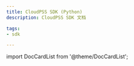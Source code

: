 ```yaml
---
title: CloudPSS SDK (Python)
description: CloudPSS SDK 文档

tags:
- sdk

---
```


import DocCardList from '@theme/DocCardList';

<DocCardList />